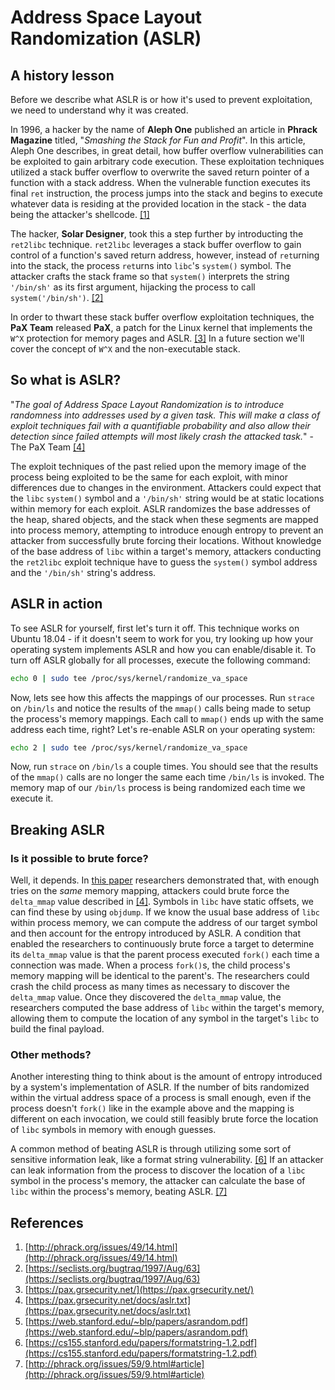 # Address Space Layout Randomization (ASLR)

## A history lesson

Before we describe what ASLR is or how it's used to prevent exploitation, we
need to understand why it was created.

In 1996, a hacker by the name of **Aleph One** published an article in
**Phrack Magazine** titled, "*Smashing the Stack for Fun and Profit*". In this
article, Aleph One describes, in great detail, how buffer overflow
vulnerabilities can be exploited to gain arbitrary code execution. These
exploitation techniques utilized a stack buffer overflow to overwrite the saved
return pointer of a function with a stack address. When the vulnerable function
executes its final `ret` instruction, the process jumps into the stack and
begins to execute whatever data is residing at the provided location in the
stack - the data being the attacker's shellcode. [[1]](#references)

The hacker, **Solar Designer**, took this a step further by introducting the
`ret2libc` technique. `ret2libc` leverages a stack buffer overflow to gain
control of a function's saved return address, however, instead of `ret`urning
into the stack, the process `ret`urns into `libc`'s `system()` symbol. The
attacker crafts the stack frame so that `system()` interprets the string
`'/bin/sh'` as its first argument, hijacking the process to call
`system('/bin/sh')`. [[2]](#references)

In order to thwart these stack buffer overflow exploitation techniques, the
**PaX Team** released **PaX**, a patch for the Linux kernel that implements the
`W^X` protection for memory pages and ASLR. [[3]](#references) In a future
section we'll cover the concept of `W^X` and the non-executable stack.

## So what is ASLR?

"*The goal of Address Space Layout Randomization is to introduce randomness
into addresses used by a given task. This will make a class of exploit
techniques fail with a quantifiable probability and also allow their detection
since failed attempts will most likely crash the attacked task.*" - The PaX
Team [[4]](#references)

The exploit techniques of the past relied upon the memory image of the process
being exploited to be the same for each exploit, with minor differences due
to changes in the environment. Attackers could expect that the `libc`
`system()` symbol and a `'/bin/sh'` string would be at static locations within
memory for each exploit. ASLR randomizes the base addresses of the heap, shared
objects, and the stack when these segments are mapped into process memory,
attempting to introduce enough entropy to prevent an attacker from successfully
brute forcing their locations. Without knowledge of the base address of `libc`
within a target's memory, attackers conducting the `ret2libc` exploit
technique have to guess the `system()` symbol address and the `'/bin/sh'`
string's address.

## ASLR in action

To see ASLR for yourself, first let's turn it off. This technique works on
Ubuntu 18.04 - if it doesn't seem to work for you, try looking up how your
operating system implements ASLR and how you can enable/disable it. To turn off
ASLR globally for all processes, execute the following command:

```bash
echo 0 | sudo tee /proc/sys/kernel/randomize_va_space
```

Now, lets see how this affects the mappings of our processes. Run `strace` on
`/bin/ls` and notice the results of the `mmap()` calls being made to setup
the process's memory mappings. Each call to `mmap()` ends up with the same
address each time, right? Let's re-enable ASLR on your operating system:

```bash
echo 2 | sudo tee /proc/sys/kernel/randomize_va_space
```

Now, run `strace` on `/bin/ls` a couple times. You should see that the
results of the `mmap()` calls are no longer the same each time `/bin/ls` is
invoked. The memory map of our `/bin/ls` process is being randomized each time
we execute it.

## Breaking ASLR

### Is it possible to brute force?

Well, it depends. In
[this paper](https://web.stanford.edu/~blp/papers/asrandom.pdf) researchers
demonstrated that, with enough tries on the *same* memory mapping, attackers
could brute force the `delta_mmap` value described in [[4]](#references).
Symbols in `libc` have static offsets, we can find these by using `objdump`. If
we know the usual base address of `libc` within process memory, we can compute
the address of our target symbol and then account for the entropy introduced by
ASLR. A condition that enabled the researchers to continuously brute force a
target to determine its `delta_mmap` value is that the parent process executed
`fork()` each time a connection was made. When a process `fork()`s, the child
process's memory mapping will be identical to the parent's. The researchers
could crash the child process as many times as necessary to discover the
`delta_mmap` value. Once they discovered the `delta_mmap` value, the
researchers computed the base address of `libc` within the target's memory, 
allowing them to compute the location of any symbol in the target's `libc` to
build the final payload.

### Other methods?

Another interesting thing to think about is the amount of entropy introduced by
a system's implementation of ASLR. If the number of bits randomized within the
virtual address space of a process is small enough, even if the process doesn't 
`fork()` like in the example above and the mapping is different on each
invocation, we could still feasibly brute force the location of `libc` symbols
in memory with enough guesses.

A common method of beating ASLR is through utilizing some sort of sensitive
information leak, like a format string vulnerability. [[6]](#references) If an
attacker can leak information from the process to discover the location of a
`libc` symbol in the process's memory, the attacker can calculate the base
of `libc` within the process's memory, beating ASLR. [[7]](#references)

## References

1. [http://phrack.org/issues/49/14.html](http://phrack.org/issues/49/14.html)
2. [https://seclists.org/bugtraq/1997/Aug/63](https://seclists.org/bugtraq/1997/Aug/63)
3. [https://pax.grsecurity.net/](https://pax.grsecurity.net/)
4. [https://pax.grsecurity.net/docs/aslr.txt](https://pax.grsecurity.net/docs/aslr.txt)
5. [https://web.stanford.edu/~blp/papers/asrandom.pdf](https://web.stanford.edu/~blp/papers/asrandom.pdf)
6. [https://cs155.stanford.edu/papers/formatstring-1.2.pdf](https://cs155.stanford.edu/papers/formatstring-1.2.pdf)
7. [http://phrack.org/issues/59/9.html#article](http://phrack.org/issues/59/9.html#article)

